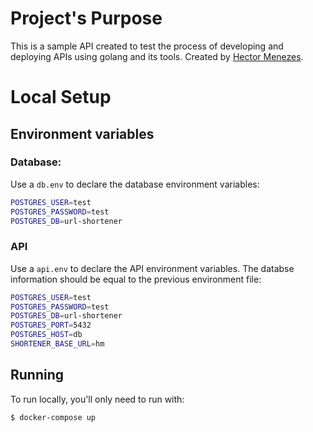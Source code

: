 # Project's Purpose

This is a sample API created to test the process of developing and deploying APIs using golang and its tools. Created by [Hector Menezes](https://github.com/HectorMenezes).


# Local Setup


## Environment variables
### Database:
Use a `db.env` to declare the database environment variables:
```bash
POSTGRES_USER=test
POSTGRES_PASSWORD=test
POSTGRES_DB=url-shortener
```
### API
Use a `api.env` to declare the API environment variables. The databse information should be equal to the previous environment file:
```bash
POSTGRES_USER=test
POSTGRES_PASSWORD=test
POSTGRES_DB=url-shortener
POSTGRES_PORT=5432
POSTGRES_HOST=db
SHORTENER_BASE_URL=hm
```


## Running
To run locally, you'll only need to run with:

```shell
$ docker-compose up
```
